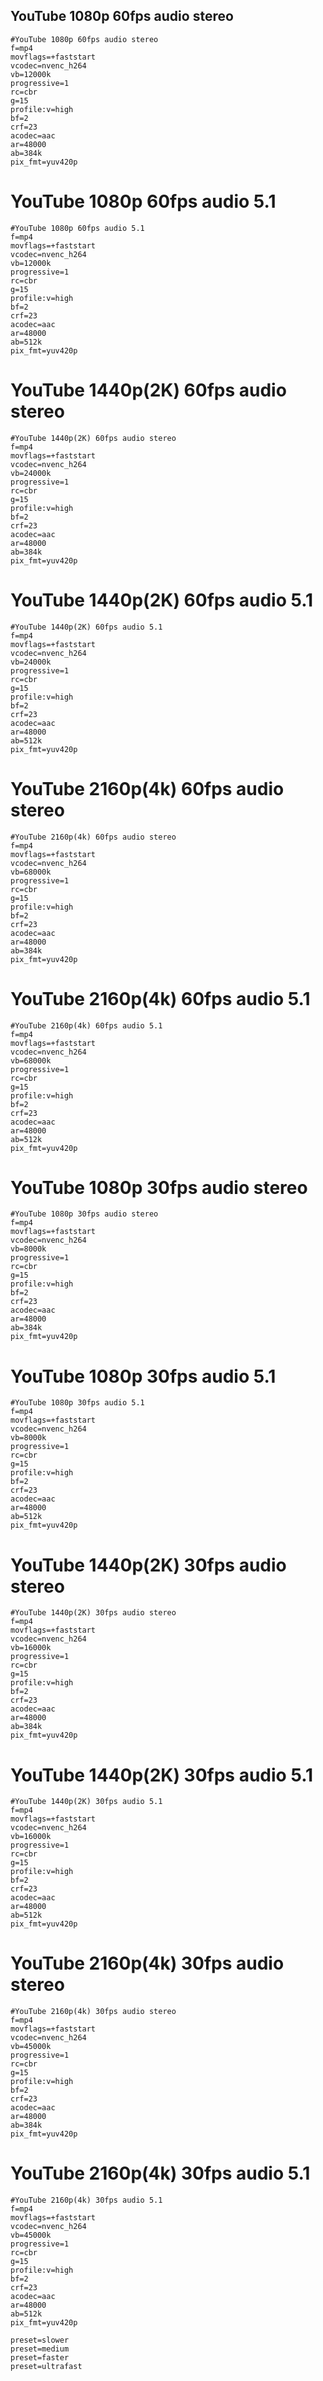 ## YouTube 1080p 60fps audio stereo
```
#YouTube 1080p 60fps audio stereo
f=mp4
movflags=+faststart
vcodec=nvenc_h264
vb=12000k
progressive=1
rc=cbr
g=15
profile:v=high
bf=2
crf=23
acodec=aac
ar=48000
ab=384k
pix_fmt=yuv420p
```
# YouTube 1080p 60fps audio 5.1
```
#YouTube 1080p 60fps audio 5.1
f=mp4
movflags=+faststart
vcodec=nvenc_h264
vb=12000k
progressive=1
rc=cbr
g=15
profile:v=high
bf=2
crf=23
acodec=aac
ar=48000
ab=512k
pix_fmt=yuv420p
```
# YouTube 1440p(2K) 60fps audio stereo
```
#YouTube 1440p(2K) 60fps audio stereo
f=mp4
movflags=+faststart
vcodec=nvenc_h264
vb=24000k
progressive=1
rc=cbr
g=15
profile:v=high
bf=2
crf=23
acodec=aac
ar=48000
ab=384k
pix_fmt=yuv420p
```
# YouTube 1440p(2K) 60fps audio 5.1
```
#YouTube 1440p(2K) 60fps audio 5.1
f=mp4
movflags=+faststart
vcodec=nvenc_h264
vb=24000k
progressive=1
rc=cbr
g=15
profile:v=high
bf=2
crf=23
acodec=aac
ar=48000
ab=512k
pix_fmt=yuv420p
```
# YouTube 2160p(4k) 60fps audio stereo
```
#YouTube 2160p(4k) 60fps audio stereo
f=mp4
movflags=+faststart
vcodec=nvenc_h264
vb=68000k
progressive=1
rc=cbr
g=15
profile:v=high
bf=2
crf=23
acodec=aac
ar=48000
ab=384k
pix_fmt=yuv420p
```
# YouTube 2160p(4k) 60fps audio 5.1
```
#YouTube 2160p(4k) 60fps audio 5.1
f=mp4
movflags=+faststart
vcodec=nvenc_h264
vb=68000k
progressive=1
rc=cbr
g=15
profile:v=high
bf=2
crf=23
acodec=aac
ar=48000
ab=512k
pix_fmt=yuv420p
```
# YouTube 1080p 30fps audio stereo
```
#YouTube 1080p 30fps audio stereo
f=mp4
movflags=+faststart
vcodec=nvenc_h264
vb=8000k
progressive=1
rc=cbr
g=15
profile:v=high
bf=2
crf=23
acodec=aac
ar=48000
ab=384k
pix_fmt=yuv420p
```
# YouTube 1080p 30fps audio 5.1
```
#YouTube 1080p 30fps audio 5.1
f=mp4
movflags=+faststart
vcodec=nvenc_h264
vb=8000k
progressive=1
rc=cbr
g=15
profile:v=high
bf=2
crf=23
acodec=aac
ar=48000
ab=512k
pix_fmt=yuv420p
```
# YouTube 1440p(2K) 30fps audio stereo
```
#YouTube 1440p(2K) 30fps audio stereo
f=mp4
movflags=+faststart
vcodec=nvenc_h264
vb=16000k
progressive=1
rc=cbr
g=15
profile:v=high
bf=2
crf=23
acodec=aac
ar=48000
ab=384k
pix_fmt=yuv420p
```
# YouTube 1440p(2K) 30fps audio 5.1
```
#YouTube 1440p(2K) 30fps audio 5.1
f=mp4
movflags=+faststart
vcodec=nvenc_h264
vb=16000k
progressive=1
rc=cbr
g=15
profile:v=high
bf=2
crf=23
acodec=aac
ar=48000
ab=512k
pix_fmt=yuv420p
```
# YouTube 2160p(4k) 30fps audio stereo
```
#YouTube 2160p(4k) 30fps audio stereo
f=mp4
movflags=+faststart
vcodec=nvenc_h264
vb=45000k
progressive=1
rc=cbr
g=15
profile:v=high
bf=2
crf=23
acodec=aac
ar=48000
ab=384k
pix_fmt=yuv420p
```
# YouTube 2160p(4k) 30fps audio 5.1
```
#YouTube 2160p(4k) 30fps audio 5.1
f=mp4
movflags=+faststart
vcodec=nvenc_h264
vb=45000k
progressive=1
rc=cbr
g=15
profile:v=high
bf=2
crf=23
acodec=aac
ar=48000
ab=512k
pix_fmt=yuv420p
```
```
preset=slower
preset=medium
preset=faster
preset=ultrafast
```

